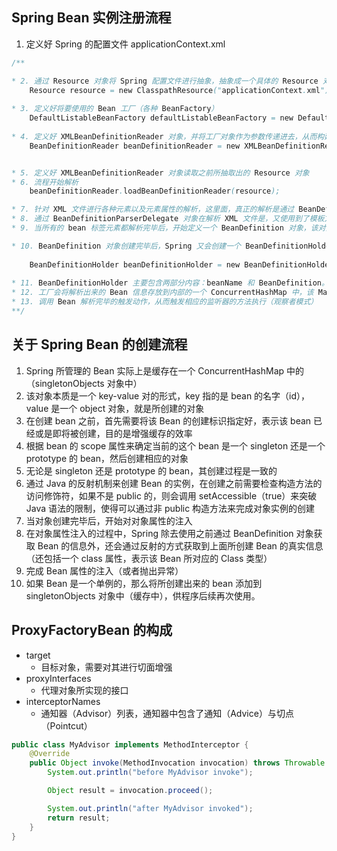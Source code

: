 ## Spring Bean 实例注册流程

1. 定义好 Spring 的配置文件 applicationContext.xml

```java
/** 

* 2. 通过 Resource 对象将 Spring 配置文件进行抽象，抽象成一个具体的 Resource 对象，比如 ClassPathResource
	Resource resource = new ClasspathResource("applicationContext.xml");
	
* 3. 定义好将要使用的 Bean 工厂（各种 BeanFactory）
	DefaultListableBeanFactory defaultListableBeanFactory = new DefaultListableBeanFactory();
	
* 4. 定义好 XMLBeanDefinitionReader 对象，并将工厂对象作为参数传递进去，从而构建好二者之间的关联关系
	BeanDefinitionReader beanDefinitionReader = new XMLBeanDefinitionReader(defaultListableBeanFactory);


* 5. 定义好 XMLBeanDefinitionReader 对象读取之前所抽取出的 Resource 对象
* 6. 流程开始解析
	beanDefinitionReader.loadBeanDefinitionReader(resource);

* 7. 针对 XML 文件进行各种元素以及元素属性的解析，这里面，真正的解析是通过 BeanDefinitionParserDelegate 对象来完成的（委托模式）
* 8. 通过 BeanDefinitionParserDelegate 对象在解析 XML 文件是，又使用到了模板方法设计模式（pre， process， post）
* 9. 当所有的 bean 标签元素都解析完毕后，开始定义一个 BeanDefinition 对象，该对象是一个非常重要的对象，里面容纳了一个 Bean 相关的所有属性，包括 scope，abstract，init-method, destory-method....

* 10. BeanDefinition 对象创建完毕后，Spring 又会创建一个 BeanDefinitionHolder 对象来持有这个 BeanDefinition 对象。
		
	BeanDefinitionHolder beanDefinitionHolder = new BeanDefinitionHolder(beanName, beanDefinition);
	
* 11. BeanDefinitionHolder 主要包含两部分内容：beanName 和 BeanDefinition。
* 12. 工厂会将解析出来的 Bean 信息存放到内部的一个 ConcurrentHashMap 中，该 Map 的键是 beanName（唯一），值是 BeanDefinition 对象
* 13. 调用 Bean 解析完毕的触发动作，从而触发相应的监听器的方法执行（观察者模式）
**/
```



## 关于 Spring Bean 的创建流程

1. Spring 所管理的 Bean 实际上是缓存在一个 ConcurrentHashMap 中的（singletonObjects 对象中）
2. 该对象本质是一个 key-value 对的形式，key 指的是 bean 的名字（id）， value 是一个 object 对象，就是所创建的对象
3. 在创建 bean 之前，首先需要将该 Bean 的创建标识指定好，表示该 bean 已经或是即将被创建，目的是增强缓存的效率
4. 根据 bean 的 scope 属性来确定当前的这个 bean 是一个 singleton 还是一个 prototype 的 bean，然后创建相应的对象
5. 无论是 singleton 还是 prototype 的 bean，其创建过程是一致的
6. 通过 Java 的反射机制来创建 Bean 的实例，在创建之前需要检查构造方法的访问修饰符，如果不是 public 的，则会调用 setAccessible（true）来突破 Java 语法的限制，使得可以通过非 public 构造方法来完成对象实例的创建
7. 当对象创建完毕后，开始对对象属性的注入
8. 在对象属性注入的过程中，Spring 除去使用之前通过 BeanDefinition 对象获取 Bean 的信息外，还会通过反射的方式获取到上面所创建 Bean 的真实信息（还包括一个 class 属性，表示该 Bean 所对应的 Class 类型）
9. 完成 Bean 属性的注入（或者抛出异常）
10. 如果 Bean 是一个单例的，那么将所创建出来的 bean 添加到 singletonObjects 对象中（缓存中），供程序后续再次使用。





## ProxyFactoryBean 的构成

- target
  - 目标对象，需要对其进行切面增强
- proxyInterfaces
  - 代理对象所实现的接口
- interceptorNames
  - 通知器（Advisor）列表，通知器中包含了通知（Advice）与切点（Pointcut）

```java
public class MyAdvisor implements MethodInterceptor {
    @Override
    public Object invoke(MethodInvocation invocation) throws Throwable {
        System.out.println("before MyAdvisor invoke");

        Object result = invocation.proceed();

        System.out.println("after MyAdvisor invoked");
        return result;
    }
}
```





















